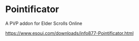 # Pointificator
A PVP addon for Elder Scrolls Online

https://www.esoui.com/downloads/info877-Pointificator.html
